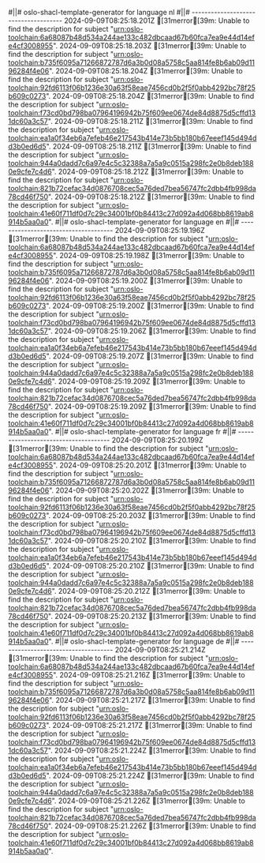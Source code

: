 #||# oslo-shacl-template-generator for language nl
#||# -------------------------------------
2024-09-09T08:25:18.201Z [31merror[39m: Unable to find the description for subject "[urn:oslo-toolchain:6a68087b48d534a244ae133c482dbcaad67b60fca7ea9e44d14efe4cf3008955](/tmp/workspace/report4/doc/applicatieprofiel/cultuurparticipatie/erkendestandaard/2024-06-20/all-DoelgerichtDigitaalTransformeren-ap.jsonld#L8035)".
2024-09-09T08:25:18.203Z [31merror[39m: Unable to find the description for subject "[urn:oslo-toolchain:b735f6095a71266872787d6a3b0d08a5758c5aa814fe8b6ab09d1196284f4e06](/tmp/workspace/report4/doc/applicatieprofiel/cultuurparticipatie/erkendestandaard/2024-06-20/all-DoelgerichtDigitaalTransformeren-ap.jsonld#L8054)".
2024-09-09T08:25:18.204Z [31merror[39m: Unable to find the description for subject "[urn:oslo-toolchain:92fd6113f06b1236e30a63f58eae7456cd0b2f5f0abb4292bc78f25b609c0273](/tmp/workspace/report4/doc/applicatieprofiel/cultuurparticipatie/erkendestandaard/2024-06-20/all-DoelgerichtDigitaalTransformeren-ap.jsonld#L8319)".
2024-09-09T08:25:18.204Z [31merror[39m: Unable to find the description for subject "[urn:oslo-toolchain:f73cd0bd798ba07964196942b75f609ee0674de84d8875d5cffd131dc60a3c57](/tmp/workspace/report4/doc/applicatieprofiel/cultuurparticipatie/erkendestandaard/2024-06-20/all-DoelgerichtDigitaalTransformeren-ap.jsonld#L8338)".
2024-09-09T08:25:18.211Z [31merror[39m: Unable to find the description for subject "[urn:oslo-toolchain:ea1a0f34eb6a7efeb46e217543b414e73b5bb180b67eeef145d494dd3b0ed6d5](/tmp/workspace/report4/doc/applicatieprofiel/cultuurparticipatie/erkendestandaard/2024-06-20/all-DoelgerichtDigitaalTransformeren-ap.jsonld#L9714)".
2024-09-09T08:25:18.211Z [31merror[39m: Unable to find the description for subject "[urn:oslo-toolchain:944a0dadd7c6a97e4c5c32388a7a5a9c0515a298fc2e0b8deb1880e9cfe7c4d6](/tmp/workspace/report4/doc/applicatieprofiel/cultuurparticipatie/erkendestandaard/2024-06-20/all-DoelgerichtDigitaalTransformeren-ap.jsonld#L9733)".
2024-09-09T08:25:18.212Z [31merror[39m: Unable to find the description for subject "[urn:oslo-toolchain:821b72cefac34d0876708cec5a76ded7bea56747fc2dbb4fb998da78cd46f750](/tmp/workspace/report4/doc/applicatieprofiel/cultuurparticipatie/erkendestandaard/2024-06-20/all-DoelgerichtDigitaalTransformeren-ap.jsonld#L10053)".
2024-09-09T08:25:18.212Z [31merror[39m: Unable to find the description for subject "[urn:oslo-toolchain:41e60f711df0d7c29c34001bf0b84413c27d092a4d068bb8619ab8914b5aa0a0](/tmp/workspace/report4/doc/applicatieprofiel/cultuurparticipatie/erkendestandaard/2024-06-20/all-DoelgerichtDigitaalTransformeren-ap.jsonld#L10072)".
#||# oslo-shacl-template-generator for language en
#||# -------------------------------------
2024-09-09T08:25:19.196Z [31merror[39m: Unable to find the description for subject "[urn:oslo-toolchain:6a68087b48d534a244ae133c482dbcaad67b60fca7ea9e44d14efe4cf3008955](/tmp/workspace/report4/doc/applicatieprofiel/cultuurparticipatie/erkendestandaard/2024-06-20/all-DoelgerichtDigitaalTransformeren-ap.jsonld#L8035)".
2024-09-09T08:25:19.198Z [31merror[39m: Unable to find the description for subject "[urn:oslo-toolchain:b735f6095a71266872787d6a3b0d08a5758c5aa814fe8b6ab09d1196284f4e06](/tmp/workspace/report4/doc/applicatieprofiel/cultuurparticipatie/erkendestandaard/2024-06-20/all-DoelgerichtDigitaalTransformeren-ap.jsonld#L8054)".
2024-09-09T08:25:19.200Z [31merror[39m: Unable to find the description for subject "[urn:oslo-toolchain:92fd6113f06b1236e30a63f58eae7456cd0b2f5f0abb4292bc78f25b609c0273](/tmp/workspace/report4/doc/applicatieprofiel/cultuurparticipatie/erkendestandaard/2024-06-20/all-DoelgerichtDigitaalTransformeren-ap.jsonld#L8319)".
2024-09-09T08:25:19.200Z [31merror[39m: Unable to find the description for subject "[urn:oslo-toolchain:f73cd0bd798ba07964196942b75f609ee0674de84d8875d5cffd131dc60a3c57](/tmp/workspace/report4/doc/applicatieprofiel/cultuurparticipatie/erkendestandaard/2024-06-20/all-DoelgerichtDigitaalTransformeren-ap.jsonld#L8338)".
2024-09-09T08:25:19.206Z [31merror[39m: Unable to find the description for subject "[urn:oslo-toolchain:ea1a0f34eb6a7efeb46e217543b414e73b5bb180b67eeef145d494dd3b0ed6d5](/tmp/workspace/report4/doc/applicatieprofiel/cultuurparticipatie/erkendestandaard/2024-06-20/all-DoelgerichtDigitaalTransformeren-ap.jsonld#L9714)".
2024-09-09T08:25:19.207Z [31merror[39m: Unable to find the description for subject "[urn:oslo-toolchain:944a0dadd7c6a97e4c5c32388a7a5a9c0515a298fc2e0b8deb1880e9cfe7c4d6](/tmp/workspace/report4/doc/applicatieprofiel/cultuurparticipatie/erkendestandaard/2024-06-20/all-DoelgerichtDigitaalTransformeren-ap.jsonld#L9733)".
2024-09-09T08:25:19.209Z [31merror[39m: Unable to find the description for subject "[urn:oslo-toolchain:821b72cefac34d0876708cec5a76ded7bea56747fc2dbb4fb998da78cd46f750](/tmp/workspace/report4/doc/applicatieprofiel/cultuurparticipatie/erkendestandaard/2024-06-20/all-DoelgerichtDigitaalTransformeren-ap.jsonld#L10053)".
2024-09-09T08:25:19.209Z [31merror[39m: Unable to find the description for subject "[urn:oslo-toolchain:41e60f711df0d7c29c34001bf0b84413c27d092a4d068bb8619ab8914b5aa0a0](/tmp/workspace/report4/doc/applicatieprofiel/cultuurparticipatie/erkendestandaard/2024-06-20/all-DoelgerichtDigitaalTransformeren-ap.jsonld#L10072)".
#||# oslo-shacl-template-generator for language fr
#||# -------------------------------------
2024-09-09T08:25:20.199Z [31merror[39m: Unable to find the description for subject "[urn:oslo-toolchain:6a68087b48d534a244ae133c482dbcaad67b60fca7ea9e44d14efe4cf3008955](/tmp/workspace/report4/doc/applicatieprofiel/cultuurparticipatie/erkendestandaard/2024-06-20/all-DoelgerichtDigitaalTransformeren-ap.jsonld#L8035)".
2024-09-09T08:25:20.201Z [31merror[39m: Unable to find the description for subject "[urn:oslo-toolchain:b735f6095a71266872787d6a3b0d08a5758c5aa814fe8b6ab09d1196284f4e06](/tmp/workspace/report4/doc/applicatieprofiel/cultuurparticipatie/erkendestandaard/2024-06-20/all-DoelgerichtDigitaalTransformeren-ap.jsonld#L8054)".
2024-09-09T08:25:20.202Z [31merror[39m: Unable to find the description for subject "[urn:oslo-toolchain:92fd6113f06b1236e30a63f58eae7456cd0b2f5f0abb4292bc78f25b609c0273](/tmp/workspace/report4/doc/applicatieprofiel/cultuurparticipatie/erkendestandaard/2024-06-20/all-DoelgerichtDigitaalTransformeren-ap.jsonld#L8319)".
2024-09-09T08:25:20.203Z [31merror[39m: Unable to find the description for subject "[urn:oslo-toolchain:f73cd0bd798ba07964196942b75f609ee0674de84d8875d5cffd131dc60a3c57](/tmp/workspace/report4/doc/applicatieprofiel/cultuurparticipatie/erkendestandaard/2024-06-20/all-DoelgerichtDigitaalTransformeren-ap.jsonld#L8338)".
2024-09-09T08:25:20.210Z [31merror[39m: Unable to find the description for subject "[urn:oslo-toolchain:ea1a0f34eb6a7efeb46e217543b414e73b5bb180b67eeef145d494dd3b0ed6d5](/tmp/workspace/report4/doc/applicatieprofiel/cultuurparticipatie/erkendestandaard/2024-06-20/all-DoelgerichtDigitaalTransformeren-ap.jsonld#L9714)".
2024-09-09T08:25:20.210Z [31merror[39m: Unable to find the description for subject "[urn:oslo-toolchain:944a0dadd7c6a97e4c5c32388a7a5a9c0515a298fc2e0b8deb1880e9cfe7c4d6](/tmp/workspace/report4/doc/applicatieprofiel/cultuurparticipatie/erkendestandaard/2024-06-20/all-DoelgerichtDigitaalTransformeren-ap.jsonld#L9733)".
2024-09-09T08:25:20.212Z [31merror[39m: Unable to find the description for subject "[urn:oslo-toolchain:821b72cefac34d0876708cec5a76ded7bea56747fc2dbb4fb998da78cd46f750](/tmp/workspace/report4/doc/applicatieprofiel/cultuurparticipatie/erkendestandaard/2024-06-20/all-DoelgerichtDigitaalTransformeren-ap.jsonld#L10053)".
2024-09-09T08:25:20.213Z [31merror[39m: Unable to find the description for subject "[urn:oslo-toolchain:41e60f711df0d7c29c34001bf0b84413c27d092a4d068bb8619ab8914b5aa0a0](/tmp/workspace/report4/doc/applicatieprofiel/cultuurparticipatie/erkendestandaard/2024-06-20/all-DoelgerichtDigitaalTransformeren-ap.jsonld#L10072)".
#||# oslo-shacl-template-generator for language de
#||# -------------------------------------
2024-09-09T08:25:21.214Z [31merror[39m: Unable to find the description for subject "[urn:oslo-toolchain:6a68087b48d534a244ae133c482dbcaad67b60fca7ea9e44d14efe4cf3008955](/tmp/workspace/report4/doc/applicatieprofiel/cultuurparticipatie/erkendestandaard/2024-06-20/all-DoelgerichtDigitaalTransformeren-ap.jsonld#L8035)".
2024-09-09T08:25:21.216Z [31merror[39m: Unable to find the description for subject "[urn:oslo-toolchain:b735f6095a71266872787d6a3b0d08a5758c5aa814fe8b6ab09d1196284f4e06](/tmp/workspace/report4/doc/applicatieprofiel/cultuurparticipatie/erkendestandaard/2024-06-20/all-DoelgerichtDigitaalTransformeren-ap.jsonld#L8054)".
2024-09-09T08:25:21.217Z [31merror[39m: Unable to find the description for subject "[urn:oslo-toolchain:92fd6113f06b1236e30a63f58eae7456cd0b2f5f0abb4292bc78f25b609c0273](/tmp/workspace/report4/doc/applicatieprofiel/cultuurparticipatie/erkendestandaard/2024-06-20/all-DoelgerichtDigitaalTransformeren-ap.jsonld#L8319)".
2024-09-09T08:25:21.217Z [31merror[39m: Unable to find the description for subject "[urn:oslo-toolchain:f73cd0bd798ba07964196942b75f609ee0674de84d8875d5cffd131dc60a3c57](/tmp/workspace/report4/doc/applicatieprofiel/cultuurparticipatie/erkendestandaard/2024-06-20/all-DoelgerichtDigitaalTransformeren-ap.jsonld#L8338)".
2024-09-09T08:25:21.224Z [31merror[39m: Unable to find the description for subject "[urn:oslo-toolchain:ea1a0f34eb6a7efeb46e217543b414e73b5bb180b67eeef145d494dd3b0ed6d5](/tmp/workspace/report4/doc/applicatieprofiel/cultuurparticipatie/erkendestandaard/2024-06-20/all-DoelgerichtDigitaalTransformeren-ap.jsonld#L9714)".
2024-09-09T08:25:21.224Z [31merror[39m: Unable to find the description for subject "[urn:oslo-toolchain:944a0dadd7c6a97e4c5c32388a7a5a9c0515a298fc2e0b8deb1880e9cfe7c4d6](/tmp/workspace/report4/doc/applicatieprofiel/cultuurparticipatie/erkendestandaard/2024-06-20/all-DoelgerichtDigitaalTransformeren-ap.jsonld#L9733)".
2024-09-09T08:25:21.226Z [31merror[39m: Unable to find the description for subject "[urn:oslo-toolchain:821b72cefac34d0876708cec5a76ded7bea56747fc2dbb4fb998da78cd46f750](/tmp/workspace/report4/doc/applicatieprofiel/cultuurparticipatie/erkendestandaard/2024-06-20/all-DoelgerichtDigitaalTransformeren-ap.jsonld#L10053)".
2024-09-09T08:25:21.226Z [31merror[39m: Unable to find the description for subject "[urn:oslo-toolchain:41e60f711df0d7c29c34001bf0b84413c27d092a4d068bb8619ab8914b5aa0a0](/tmp/workspace/report4/doc/applicatieprofiel/cultuurparticipatie/erkendestandaard/2024-06-20/all-DoelgerichtDigitaalTransformeren-ap.jsonld#L10072)".
